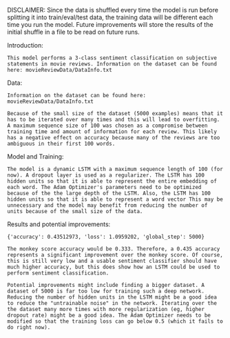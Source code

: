 DISCLAIMER:
	Since the data is shuffled every time the model is run before splitting it into train/eval/test data, the training data will be different each time you run the model. Future improvements will store the results of the initial shuffle in a file to be read on future runs. 


Introduction:

	This model performs a 3-class sentiment classification on subjective statements in movie reviews. Information on the dataset can be found here: movieReviewData/DataInfo.txt

Data:

	Information on the dataset can be found here:
	movieReviewData/DataInfo.txt
	
	Because of the small size of the dataset (5000 examples) means that it has to be iterated over many times and this will lead to overfitting. A maximum sequence size of 100 was chosen as a compromise between training time and amount of information for each review. This likely has a negative effect on accuracy because many of the reviews are too ambiguous in their first 100 words.

Model and Training:

	The model is a dynamic LSTM with a maximum sequence length of 100 (for now). A dropout layer is used as a regularizer. The LSTM has 100 hidden units so that it is able to represent the entire embedding of each word. The Adam Optimizer's parameters need to be optimized because of the the large depth of the LSTM. Also, the LSTM has 100 hidden units so that it is able to represent a word vector This may be unnecessary and the model may benefit from reducing the number of units because of the small size of the data.
	

Results and potential improvements:

	{'accuracy': 0.43512973, 'loss': 1.0959202, 'global_step': 5000}
	
	The monkey score accuracy would be 0.333. Therefore, a 0.435 accuracy represents a significant improvement over the monkey score. Of course, this is still very low and a usable sentiment classifier should have much higher accuracy, but this does show how an LSTM could be used to perform sentiment classification.
	
	Potential improvements might include finding a bigger dataset. A dataset of 5000 is far too low for training such a deep network. Reducing the number of hidden units in the LSTM might be a good idea to reduce the "untrainable noise" in the network. Iterating over the the dataset many more times with more regularization (eg, higher dropout rate) might be a good idea. The Adam Optimizer needs to be modified so that the training loss can go below 0.5 (which it fails to do right now).